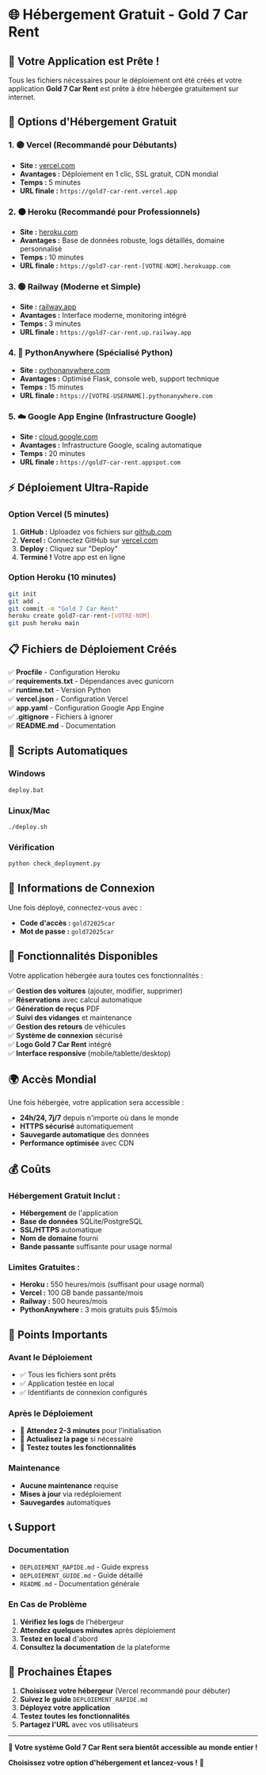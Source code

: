 # 🌐 Hébergement Gratuit - Gold 7 Car Rent

## 🎯 Votre Application est Prête !

Tous les fichiers nécessaires pour le déploiement ont été créés et votre application **Gold 7 Car Rent** est prête à être hébergée gratuitement sur internet.

## 🚀 Options d'Hébergement Gratuit

### 1. 🟣 **Vercel** (Recommandé pour Débutants)
- **Site :** [vercel.com](https://vercel.com)
- **Avantages :** Déploiement en 1 clic, SSL gratuit, CDN mondial
- **Temps :** 5 minutes
- **URL finale :** `https://gold7-car-rent.vercel.app`

### 2. 🟠 **Heroku** (Recommandé pour Professionnels)
- **Site :** [heroku.com](https://heroku.com)
- **Avantages :** Base de données robuste, logs détaillés, domaine personnalisé
- **Temps :** 10 minutes
- **URL finale :** `https://gold7-car-rent-[VOTRE-NOM].herokuapp.com`

### 3. 🟢 **Railway** (Moderne et Simple)
- **Site :** [railway.app](https://railway.app)
- **Avantages :** Interface moderne, monitoring intégré
- **Temps :** 3 minutes
- **URL finale :** `https://gold7-car-rent.up.railway.app`

### 4. 🔵 **PythonAnywhere** (Spécialisé Python)
- **Site :** [pythonanywhere.com](https://pythonanywhere.com)
- **Avantages :** Optimisé Flask, console web, support technique
- **Temps :** 15 minutes
- **URL finale :** `https://[VOTRE-USERNAME].pythonanywhere.com`

### 5. ☁️ **Google App Engine** (Infrastructure Google)
- **Site :** [cloud.google.com](https://cloud.google.com)
- **Avantages :** Infrastructure Google, scaling automatique
- **Temps :** 20 minutes
- **URL finale :** `https://gold7-car-rent.appspot.com`

## ⚡ Déploiement Ultra-Rapide

### Option Vercel (5 minutes)
1. **GitHub :** Uploadez vos fichiers sur [github.com](https://github.com)
2. **Vercel :** Connectez GitHub sur [vercel.com](https://vercel.com)
3. **Deploy :** Cliquez sur "Deploy"
4. **Terminé !** Votre app est en ligne

### Option Heroku (10 minutes)
```bash
git init
git add .
git commit -m "Gold 7 Car Rent"
heroku create gold7-car-rent-[VOTRE-NOM]
git push heroku main
```

## 📋 Fichiers de Déploiement Créés

✅ **Procfile** - Configuration Heroku  
✅ **requirements.txt** - Dépendances avec gunicorn  
✅ **runtime.txt** - Version Python  
✅ **vercel.json** - Configuration Vercel  
✅ **app.yaml** - Configuration Google App Engine  
✅ **.gitignore** - Fichiers à ignorer  
✅ **README.md** - Documentation  

## 🔧 Scripts Automatiques

### Windows
```cmd
deploy.bat
```

### Linux/Mac
```bash
./deploy.sh
```

### Vérification
```bash
python check_deployment.py
```

## 🔑 Informations de Connexion

Une fois déployé, connectez-vous avec :
- **Code d'accès :** `gold72025car`
- **Mot de passe :** `gold72025car`

## 🎨 Fonctionnalités Disponibles

Votre application hébergée aura toutes ces fonctionnalités :

✅ **Gestion des voitures** (ajouter, modifier, supprimer)  
✅ **Réservations** avec calcul automatique  
✅ **Génération de reçus** PDF  
✅ **Suivi des vidanges** et maintenance  
✅ **Gestion des retours** de véhicules  
✅ **Système de connexion** sécurisé  
✅ **Logo Gold 7 Car Rent** intégré  
✅ **Interface responsive** (mobile/tablette/desktop)  

## 🌍 Accès Mondial

Une fois hébergée, votre application sera accessible :
- **24h/24, 7j/7** depuis n'importe où dans le monde
- **HTTPS sécurisé** automatiquement
- **Sauvegarde automatique** des données
- **Performance optimisée** avec CDN

## 💰 Coûts

### Hébergement Gratuit Inclut :
- **Hébergement** de l'application
- **Base de données** SQLite/PostgreSQL
- **SSL/HTTPS** automatique
- **Nom de domaine** fourni
- **Bande passante** suffisante pour usage normal

### Limites Gratuites :
- **Heroku :** 550 heures/mois (suffisant pour usage normal)
- **Vercel :** 100 GB bande passante/mois
- **Railway :** 500 heures/mois
- **PythonAnywhere :** 3 mois gratuits puis $5/mois

## 🚨 Points Importants

### Avant le Déploiement
- ✅ Tous les fichiers sont prêts
- ✅ Application testée en local
- ✅ Identifiants de connexion configurés

### Après le Déploiement
- 🔄 **Attendez 2-3 minutes** pour l'initialisation
- 🔄 **Actualisez la page** si nécessaire
- 🔄 **Testez toutes les fonctionnalités**

### Maintenance
- **Aucune maintenance** requise
- **Mises à jour** via redéploiement
- **Sauvegardes** automatiques

## 📞 Support

### Documentation
- `DEPLOIEMENT_RAPIDE.md` - Guide express
- `DEPLOIEMENT_GUIDE.md` - Guide détaillé
- `README.md` - Documentation générale

### En Cas de Problème
1. **Vérifiez les logs** de l'hébergeur
2. **Attendez quelques minutes** après déploiement
3. **Testez en local** d'abord
4. **Consultez la documentation** de la plateforme

## 🎉 Prochaines Étapes

1. **Choisissez votre hébergeur** (Vercel recommandé pour débuter)
2. **Suivez le guide** `DEPLOIEMENT_RAPIDE.md`
3. **Déployez votre application**
4. **Testez toutes les fonctionnalités**
5. **Partagez l'URL** avec vos utilisateurs

---

**🌟 Votre système Gold 7 Car Rent sera bientôt accessible au monde entier !**

**Choisissez votre option d'hébergement et lancez-vous !** 🚀
